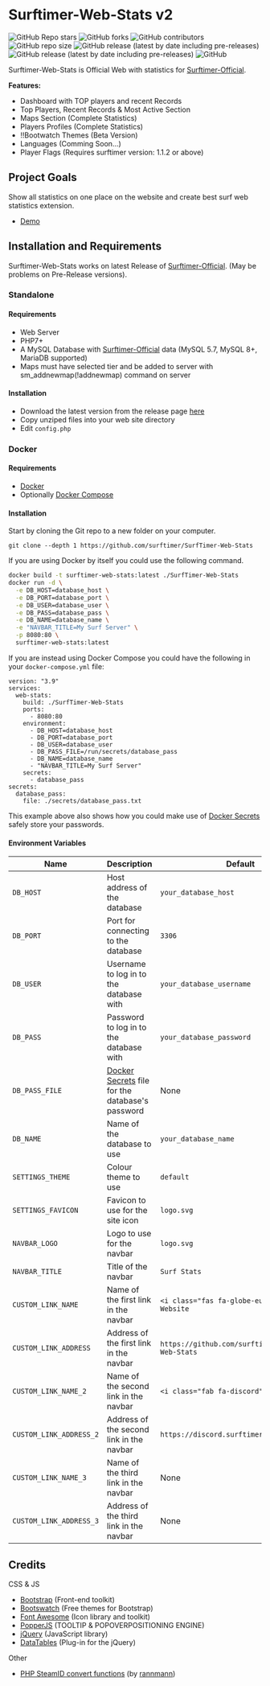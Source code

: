 
# Surftimer-Web-Stats v2

 ![GitHub Repo stars](https://img.shields.io/github/stars/kristianp26/surftimer-web-stats?color=ew&style=flat-square)
 ![GitHub forks](https://img.shields.io/github/forks/kristianp26/surftimer-web-stats?style=flat-square)
 ![GitHub contributors](https://img.shields.io/github/contributors/kristianp26/surftimer-web-stats?style=flat-square)
 ![GitHub repo size](https://img.shields.io/github/repo-size/kristianp26/surftimer-web-stats?label=size&style=flat-square)
 ![GitHub release (latest by date including pre-releases)](https://img.shields.io/github/v/release/kristianp26/surftimer-web-stats?label=last-stable-release&style=flat-square)
 ![GitHub release (latest by date including pre-releases)](https://img.shields.io/github/v/release/kristianp26/surftimer-web-stats?include_prereleases&label=last-release&style=flat-square)
 ![GitHub](https://img.shields.io/github/license/kristianp26/surftimer-web-stats?style=flat-square)

Surftimer-Web-Stats is Official Web with statistics for [Surftimer-Official](https://github.com/surftimer/Surftimer-Official).

**Features:**
* Dashboard with TOP players and recent Records
* Top Players, Recent Records & Most Active Section
* Maps Section (Complete Statistics)
* Players Profiles (Complete Statistics)
* !!Bootwatch Themes (Beta Version)
* Languages (Comming Soon...)
* Player Flags (Requires surftimer version: 1.1.2 or above)

## Project Goals

Show all statistics on one place on the website and create best surf web statistics extension.

 * [Demo](https://demo.stats.surftimer.dev/)

## Installation and Requirements

Surftimer-Web-Stats works on latest Release of [Surftimer-Official](https://github.com/surftimer/Surftimer-Official). (May be problems on Pre-Release versions).

### Standalone

#### Requirements

* Web Server
* PHP7+
* A MySQL Database with [Surftimer-Official](https://github.com/surftimer/Surftimer-Official) data (MySQL 5.7, MySQL 8+, MariaDB supported)
* Maps must have selected tier and be added to server with sm_addnewmap(!addnewmap) command on server

#### Installation

* Download the latest version from the release page [here](https://github.com/KristianP26/Surftimer-Web-Stats/releases)
* Copy unziped files into your web site directory
* Edit `config.php`

### Docker

#### Requirements

* [Docker](https://docs.docker.com/get-docker/)
* Optionally [Docker Compose](https://docs.docker.com/compose/)

#### Installation

Start by cloning the Git repo to a new folder on your computer.

`git clone --depth 1 https://github.com/surftimer/SurfTimer-Web-Stats`

If you are using Docker by itself you could use the following command.

```bash
docker build -t surftimer-web-stats:latest ./SurfTimer-Web-Stats
docker run -d \
  -e DB_HOST=database_host \
  -e DB_PORT=database_port \
  -e DB_USER=database_user \
  -e DB_PASS=database_pass \
  -e DB_NAME=database_name \
  -e "NAVBAR_TITLE=My Surf Server" \
  -p 8080:80 \
  surftimer-web-stats:latest
```

If you are instead using Docker Compose you could have the following in your
`docker-compose.yml` file:

```
version: "3.9"
services:
  web-stats:
    build: ./SurfTimer-Web-Stats
    ports:
      - 8080:80
    environment:
      - DB_HOST=database_host
      - DB_PORT=database_port
      - DB_USER=database_user
      - DB_PASS_FILE=/run/secrets/database_pass
      - DB_NAME=database_name
      - "NAVBAR_TITLE=My Surf Server"
    secrets:
      - database_pass
secrets:
  database_pass:
    file: ./secrets/database_pass.txt
```

This example above also shows how you could make use of [Docker Secrets](https://docs.docker.com/engine/swarm/secrets/)
safely store your passwords.

#### Environment Variables

| Name | Description | Default |
| ---- | ----------- | ------- |
| `DB_HOST` | Host address of the database | `your_database_host` |
| `DB_PORT` | Port for connecting to the database | `3306` |
| `DB_USER` | Username to log in to the database with | `your_database_username` |
| `DB_PASS` | Password to log in to the database with | `your_database_password` |
| `DB_PASS_FILE` | [Docker Secrets](https://docs.docker.com/engine/swarm/secrets/) file for the database's password | None |
| `DB_NAME` | Name of the database to use | `your_database_name` |
| `SETTINGS_THEME` | Colour theme to use | `default` |
| `SETTINGS_FAVICON` | Favicon to use for the site icon | `logo.svg` |
| `NAVBAR_LOGO` | Logo to use for the navbar | `logo.svg` |
| `NAVBAR_TITLE` | Title of the navbar | `Surf Stats` |
| `CUSTOM_LINK_NAME` | Name of the first link in the navbar | `<i class="fas fa-globe-europe"></i> Website` |
| `CUSTOM_LINK_ADDRESS` | Address of the first link in the navbar | `https://github.com/surftimer/SurfTimer-Web-Stats` |
| `CUSTOM_LINK_NAME_2` | Name of the second link in the navbar | `<i class="fab fa-discord"></i> Discord` |
| `CUSTOM_LINK_ADDRESS_2` | Address of the second link in the navbar | `https://discord.surftimer.dev` |
| `CUSTOM_LINK_NAME_3` | Name of the third link in the navbar | None |
| `CUSTOM_LINK_ADDRESS_3` | Address of the third link in the navbar | None |

## Credits
CSS & JS
* [Bootstrap](https://getbootstrap.com/) (Front-end toolkit)
* [Bootswatch](https://bootswatch.com/) (Free themes for Bootstrap)
* [Font Awesome](https://fontawesome.com/) (Icon library and toolkit)
* [PopperJS](https://popper.js.org/) (TOOLTIP & POPOVERPOSITIONING ENGINE)
* [jQuery](https://jquery.com/) (JavaScript library)
* [DataTables](https://datatables.net/) (Plug-in for the jQuery)

Other
* [PHP SteamID convert functions](https://gist.github.com/rannmann/49c1321b3239e00f442c) (by [rannmann](https://github.com/rannmann))
